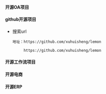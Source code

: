 #### 开源OA项目

#### github开源项目

 - 搜索url

   ```
   地址：https://github.com/xuhuisheng/lemon 

        https://github.com/xuhuisheng/lemon
   ```




#### 开源工作流项目

    





#### 开源电商
     







#### 开源ERP


